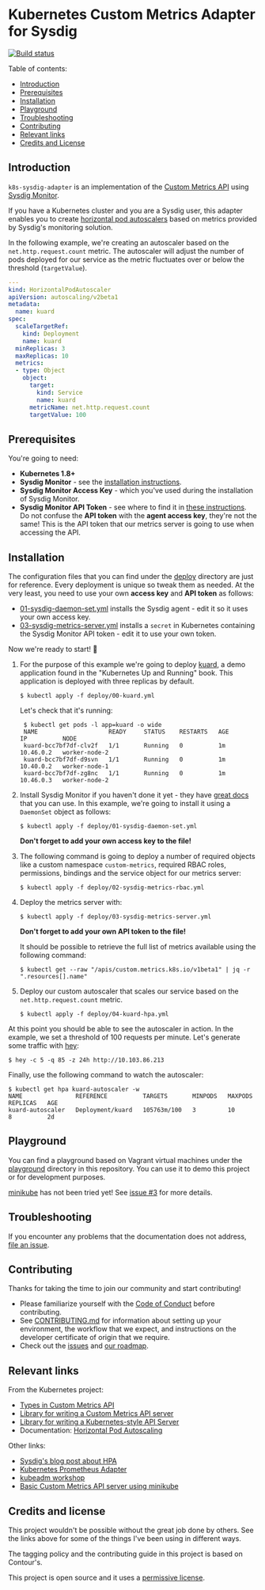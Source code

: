 # Kubernetes Custom Metrics Adapter for Sysdig

[![Build status][1]][2]

Table of contents:

- [Introduction](#introduction)
- [Prerequisites](#prerequisites)
- [Installation](#installation)
- [Playground](#playground)
- [Troubleshooting](#troubleshooting)
- [Contributing](#contributing)
- [Relevant links](#relevant-links)
- [Credits and License](#credits-and-license)

## Introduction

`k8s-sysdig-adapter` is an implementation of the
[Custom Metrics API][custom-metrics-api-types] using
[Sysdig Monitor][sysdig-monitor].

If you have a Kubernetes cluster and you are a Sysdig user, this adapter
enables you to create [horizontal pod autoscalers][l4] based on metrics provided
by Sysdig's monitoring solution.

In the following example, we're creating an autoscaler based on the
`net.http.request.count` metric. The autoscaler will adjust the number of pods
deployed for our service as the metric fluctuates over or below the threshold
(`targetValue`).

```yaml
---
kind: HorizontalPodAutoscaler
apiVersion: autoscaling/v2beta1
metadata:
  name: kuard
spec:
  scaleTargetRef:
    kind: Deployment
    name: kuard
  minReplicas: 3
  maxReplicas: 10
  metrics:
  - type: Object
    object:
      target:
        kind: Service
        name: kuard
      metricName: net.http.request.count
      targetValue: 100
```

## Prerequisites

You're going to need:

- **Kubernetes 1.8+**
- **Sysdig Monitor** - see the [installation instructions][sysdig-monitor-docs-installation].
- **Sysdig Monitor Access Key** - which you've used during the installation of Sysdig Monitor.
- **Sysdig Monitor API Token** - see where to find it in [these instructions][sysdig-monitor-docs-api]. Do not confuse the **API token** with the **agent access key**, they're not the same! This is the API token that our metrics server is going to use when accessing the API.

## Installation

The configuration files that you can find under the [deploy](./deploy) directory
are just for reference. Every deployment is unique so tweak them as needed. At
the very least, you need to use your own **access key** and **API token** as
follows:

- [01-sysdig-daemon-set.yml](./deploy/01-sysdig-daemon-set.yml) installs the
  Sysdig agent - edit it so it uses your own access key.
- [03-sysdig-metrics-server.yml](./deploy/03-sysdig-metrics-server.yml) installs
  a `secret` in Kubernetes containing the Sysdig Monitor API token - edit it to
  use your own token.

Now we're ready to start! :tada:

1. For the purpose of this example we're going to deploy [kuard][kuard], a demo
   application found in the "Kubernetes Up and Running" book. This application
   is deployed with three replicas by default.

   ```
   $ kubectl apply -f deploy/00-kuard.yml
   ```

   Let's check that it's running:

   ```
    $ kubectl get pods -l app=kuard -o wide
    NAME                    READY     STATUS    RESTARTS   AGE       IP          NODE
    kuard-bcc7bf7df-clv2f   1/1       Running   0          1m        10.46.0.2   worker-node-2
    kuard-bcc7bf7df-d9svn   1/1       Running   0          1m        10.40.0.2   worker-node-1
    kuard-bcc7bf7df-zg8nc   1/1       Running   0          1m        10.46.0.3   worker-node-2
    ```

2. Install Sysdig Monitor if you haven't done it yet - they have
   [great docs][sysdig-monitor-docs-installation] that you can use. In this
   example, we're going to install it using a `DaemonSet` object as follows:

   ```
   $ kubectl apply -f deploy/01-sysdig-daemon-set.yml
   ```

   **Don't forget to add your own access key to the file!**

3. The following command is going to deploy a number of required objects like
   a custom namespace `custom-metrics`, required RBAC roles, permissions,
   bindings and the service object for our metrics server:

   ```
   $ kubectl apply -f deploy/02-sysdig-metrics-rbac.yml
   ```

4. Deploy the metrics server with:

   ```
   $ kubectl apply -f deploy/03-sysdig-metrics-server.yml
   ```

   **Don't forget to add your own API token to the file!**

   It should be possible to retrieve the full list of metrics available using
   the following command:

   ```
   $ kubectl get --raw "/apis/custom.metrics.k8s.io/v1beta1" | jq -r ".resources[].name"
   ```

5. Deploy our custom autoscaler that scales our service based on the
   `net.http.request.count` metric.

   ```
   $ kubectl apply -f deploy/04-kuard-hpa.yml
   ```

At this point you should be able to see the autoscaler in action. In the
example, we set a threshold of 100 requests per minute. Let's generate some
traffic with [hey][hey]:

    $ hey -c 5 -q 85 -z 24h http://10.103.86.213

Finally, use the following command to watch the autoscaler:

    $ kubectl get hpa kuard-autoscaler -w
    NAME               REFERENCE          TARGETS       MINPODS   MAXPODS   REPLICAS   AGE
    kuard-autoscaler   Deployment/kuard   105763m/100   3         10        8          2d

## Playground

You can find a playground based on Vagrant virtual machines under the
[playground](./playground) directory in this repository. You can use it to demo
this project or for development purposes.

[minikube][minikube] has not been tried yet! See
[issue #3](https://github.com/sevein/k8s-sysdig-adapter/issues/3) for more
details.

## Troubleshooting

If you encounter any problems that the documentation does not address,
[file an issue][new-issue].

## Contributing

Thanks for taking the time to join our community and start contributing!

- Please familiarize yourself with the [Code of Conduct][code-of-conduct]
  before contributing.
- See [CONTRIBUTING.md][contributing] for information about setting up your
  environment, the workflow that we expect, and instructions on the developer
  certificate of origin that we require.
- Check out the [issues][issues] and [our roadmap][roadmap].

## Relevant links

From the Kubernetes project:

- [Types in Custom Metrics API][l1]
- [Library for writing a Custom Metrics API server][l2]
- [Library for writing a Kubernetes-style API Server][l3]
- Documentation: [Horizontal Pod Autoscaling][l4]

Other links:

- [Sysdig's blog post about HPA][l5]
- [Kubernetes Prometheus Adapter][l6]
- [kubeadm workshop][l7]
- [Basic Custom Metrics API server using minikube][l8]

## Credits and license

This project wouldn't be possible without the great job done by others. See the
links above for some of the things I've been using in different ways.

The tagging policy and the contributing guide in this project is based on
Contour's.

This project is open source and it uses a [permissive license][license].

[l1]: https://github.com/kubernetes/metrics/tree/master/pkg/apis/custom_metrics
[l2]: https://github.com/kubernetes-incubator/custom-metrics-apiserver
[l3]: https://github.com/kubernetes/apiserver
[l4]: https://github.com/kubernetes/community/blob/master/contributors/design-proposals/autoscaling/horizontal-pod-autoscaler.md
[l5]: https://sysdig.com/blog/kubernetes-scaler/
[l6]: https://github.com/directXMan12/k8s-prometheus-adapter/
[l7]: https://github.com/luxas/kubeadm-workshop
[l8]: https://github.com/vishen/k8s-custom-metrics

[1]: https://travis-ci.org/sevein/k8s-sysdig-adapter.svg?branch=master
[2]: https://travis-ci.org/sevein/k8s-sysdig-adapter

[new-issue]: https://github.com/sevein/k8s-sysdig-adapter/issues/new
[roadmap]: https://github.com/sevein/k8s-sysdig-adapter/milestones
[issues]: https://github.com/sevein/k8s-sysdig-adapter/issues
[contributing]: /CONTRIBUTING.md
[code-of-conduct]: /CODE_OF_CONDUCT.md
[license]: /LICENSE
[kuard]: https://github.com/kubernetes-up-and-running/kuard
[custom-metrics-api-types]: https://github.com/kubernetes/metrics/tree/master/pkg/apis/custom_metrics
[sysdig-monitor]: https://sysdig.com/product/monitor/
[sysdig-monitor-docs-installation]: https://support.sysdig.com/hc/en-us/articles/206770633-Sysdig-Install-Kubernetes-
[sysdig-monitor-docs-api]: https://support.sysdig.com/hc/en-us/articles/205233166
[minikube]: https://github.com/kubernetes/minikube
[hey]: https://github.com/rakyll/hey

